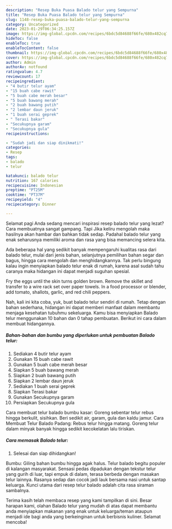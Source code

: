 ```yaml
---
description: "Resep Buka Puasa Balado telur yang Sempurna"
title: "Resep Buka Puasa Balado telur yang Sempurna"
slug: 1148-resep-buka-puasa-balado-telur-yang-sempurna
category: Uncategorized
date: 2023-01-29T06:34:25.157Z
image: https://img-global.cpcdn.com/recipes/6bdc5d84688f66fe/680x482cq70/balado-telur-foto-resep-utama.jpg
hideToc: false
enableToc: true
enableTocContent: false
thumbnail: https://img-global.cpcdn.com/recipes/6bdc5d84688f66fe/680x482cq70/balado-telur-foto-resep-utama.jpg
cover: https://img-global.cpcdn.com/recipes/6bdc5d84688f66fe/680x482cq70/balado-telur-foto-resep-utama.jpg
author: Admin
authorAv: notfound
ratingvalue: 4.7
reviewcount: 17
recipeingredient:
- "4 butir telur ayam"
- "15 buah cabe rawit"
- "5 buah cabe merah besar"
- "5 buah bawang merah"
- "2 buah bawang putih"
- "2 lembar daun jeruk"
- "1 buah serai geprek"
- " Terasi bakar"
- "Secukupnya garam"
- "Secukupnya gula"
recipeinstructions:

- "Sudah jadi dan siap dinikmati!"
categories:
- Resep
tags:
- balado
- telur

katakunci: balado telur 
nutrition: 167 calories
recipecuisine: Indonesian
preptime: "PT25M"
cooktime: "PT37M"
recipeyield: "4"
recipecategory: Dinner

---
```



Selamat pagi Anda sedang mencari inspirasi resep balado telur yang lezat? Cara membuatnya sangat gampang. Tapi Jika keliru mengolah maka hasilnya akan hambar dan bahkan tidak sedap. Padahal balado telur yang enak seharusnya memiliki aroma dan rasa yang bisa memancing selera kita.


Ada beberapa hal yang sedikit banyak mempengaruhi kualitas rasa dari balado telur, mulai dari jenis bahan, selanjutnya pemilihan bahan segar dan bagus, hingga cara mengolah dan menghidangkannya. Tak perlu bingung kalau ingin menyiapkan balado telur enak di rumah, karena asal sudah tahu caranya maka hidangan ini dapat menjadi suguhan spesial.

Fry the eggs until the skin turns golden brown. Remove the skillet and transfer to a wire rack set over paper towels. In a food processor or blender, add tomato, shallots, garlic, and red chili peppers.


Nah, kali ini kita coba, yuk, buat balado telur sendiri di rumah. Tetap dengan bahan sederhana, hidangan ini dapat memberi manfaat dalam membantu menjaga kesehatan tubuhmu sekeluarga. Kamu bisa menyiapkan Balado telur menggunakan 10 bahan dan 0 tahap pembuatan. Berikut ini cara dalam membuat hidangannya.

<!--inarticleads1-->

##### Bahan-bahan dan bumbu yang diperlukan untuk pembuatan Balado telur:

1. Sediakan 4 butir telur ayam
1. Gunakan 15 buah cabe rawit
1. Gunakan 5 buah cabe merah besar
1. Siapkan 5 buah bawang merah
1. Siapkan 2 buah bawang putih
1. Siapkan 2 lembar daun jeruk
1. Sediakan 1 buah serai geprek
1. Siapkan  Terasi bakar
1. Gunakan Secukupnya garam
1. Persiapkan Secukupnya gula


Cara membuat telur balado bumbu kasar: Goreng sebentar telur rebus hingga berkulit, sisihkan. Beri sedikit air, garam, gula dan kaldu jamur. Cara Membuat Telur Balado Padang: Rebus telur hingga matang. Goreng telur dalam minyak banyak hingga sedikit kecokelatan lalu tiriskan. 

<!--inarticleads2-->

##### Cara memasak Balado telur:


1. Selesai dan siap dihidangkan!

Bumbu: Giling bahan bumbu hingga agak halus. Telur balado begitu populer di kalangan masyarakat. Sensasi pedas dipadukan dengan tekstur telur yang gurih di luar, tapi empuk di dalam, terasa berbeda dengan masakan telur lainnya. Rasanya sedap dan cocok jadi lauk bersama nasi untuk santap keluarga. Kunci utama dari resep telur balado adalah cita rasa siraman sambalnya. 

Terima kasih telah membaca resep yang kami tampilkan di sini. Besar harapan kami, olahan Balado telur yang mudah di atas dapat membantu anda menyiapkan makanan yang enak untuk keluarga/teman ataupun menjadi ide bagi anda yang berkeinginan untuk berbisnis kuliner. Selamat mencoba!

